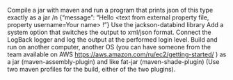 Compile a jar with maven and run a program that prints json of this type exactly as a jar /n
{“message”: “Hello <text from external property file, property username=Your name> !”}
Use the jackson-databind library
Add a system option that switches the output to xml/json format.
Connect the LogBack logger and log the output at the performed login level.
Build and run on another computer, another OS (you can have someone from the team available on AWS https://aws.amazon.com/ru/ec2/getting-started/ ) 
as a jar (maven-assembly-plugin) and like fat-jar (maven-shade-plugin)
(Use two maven profiles for the build, either of the two plugins).
